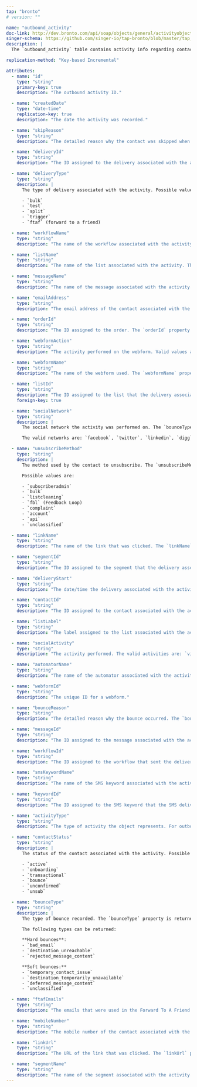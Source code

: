 ```yaml
---
tap: "bronto"
# version: ""

name: "outbound_activity"
doc-link: http://dev.bronto.com/api/soap/objects/general/activityobject/
singer-schema: https://github.com/singer-io/tap-bronto/blob/master/tap_bronto/schemas.py#L60
description: |
  The `outbound_activity` table contains activity info regarding contacts, messages, and deliveries.

replication-method: "Key-based Incremental"

attributes:
  - name: "id"
    type: "string"
    primary-key: true
    description: "The outbound activity ID."

  - name: "createdDate"
    type: "date-time"
    replication-key: true
    description: "The date the activity was recorded."

  - name: "skipReason"
    type: "string"
    description: "The detailed reason why the contact was skipped when attempting to send to them. The `skipReason` property is returned if the `activityType` is `contactskip`."

  - name: "deliveryId"
    type: "string"
    description: "The ID assigned to the delivery associated with the activity."

  - name: "deliveryType"
    type: "string"
    description: |
      The type of delivery associated with the activity. Possible values are:

      - `bulk`
      - `test`
      - `split`
      - `trigger`
      - `ftaf` (forward to a friend)

  - name: "workflowName"
    type: "string"
    description: "The name of the workflow associated with the activity. The `workflowName` property is returned if a `workflowId` is returned."

  - name: "listName"
    type: "string"
    description: "The name of the list associated with the activity. The `listName` property is returned if a `istId` is returned."

  - name: "messageName"
    type: "string"
    description: "The name of the message associated with the activity. The `messageName` property is returned if a `messageId` is returned."

  - name: "emailAddress"
    type: "string"
    description: "The email address of the contact associated with the activity. The `emailAddress` property is returned if a `contactId` is returned, and an email address is stored for the associated contact."

  - name: "orderId"
    type: "string"
    description: "The ID assigned to the order. The `orderId` property is returned if the `activityType` is `conversion`."

  - name: "webformAction"
    type: "string"
    description: "The activity performed on the webform. Valid values are: `submitted`, `view`. The webformAction property is returned if the activityType is webform."

  - name: "webformName"
    type: "string"
    description: "The name of the webform used. The `webformName` property is returned if the `activityType` is `webform`."

  - name: "listId"
    type: "string"
    description: "The ID assigned to the list that the delivery associated with the activity was sent to."
    foreign-key: true

  - name: "socialNetwork"
    type: "string"
    description: |
      The social network the activity was performed on. The `bounceType` property is returned if the `activityType` is `social`.

      The valid networks are: `facebook`, `twitter`, `linkedin`, `digg`, `myspace`.

  - name: "unsubscribeMethod"
    type: "string"
    description: |
      The method used by the contact to unsubscribe. The `unsubscribeMethod` property is returned if the `activityType` is `unsubscribe`.

      Possible values are: 

      - `subscriberadmin` 
      - `bulk`
      - `listcleaning`
      - `fbl` (Feedback Loop)
      - `complaint`
      - `account`
      - `api`
      - `unclassified`

  - name: "linkName"
    type: "string"
    description: "The name of the link that was clicked. The `linkName` property is returned if the `activityType` is `click`."

  - name: "segmentId"
    type: "string"
    description: "The ID assigned to the segment that the delivery associated with the activity was sent to."

  - name: "deliveryStart"
    type: "string"
    description: "The date/time the delivery associated with the activity was scheduled. The `deliveryStart` property is returned if a `deliveryId` is returned."

  - name: "contactId"
    type: "string"
    description: "The ID assigned to the contact associated with the activity."

  - name: "listLabel"
    type: "string"
    description: "The label assigned to the list associated with the activity. The label is the external (customer facing) name given to a list. The `listLabel` property is returned if a `listId` is returned."

  - name: "socialActivity"
    type: "string"
    description: "The activity performed. The valid activities are: `view`, `share`. The `socialActivity` property is returned if the `activityType` is `social`."

  - name: "automatorName"
    type: "string"
    description: "The name of the automator associated with the activity."

  - name: "webformId"
    type: "string"
    description: "The unique ID for a webform."

  - name: "bounceReason"
    type: "string"
    description: "The detailed reason why the bounce occurred. The `bounceReason` property is returned if the `activityType` is `bounce`."

  - name: "messageId"
    type: "string"
    description: "The ID assigned to the message associated with the activity."

  - name: "workflowId"
    type: "string"
    description: "The ID assigned to the workflow that sent the delivery associated with the activity."

  - name: "smsKeywordName"
    type: "string"
    description: "The name of the SMS keyword associated with the activity. The `smsKeywordName` property is returned if a `keywordId` is returned."

  - name: "keywordId"
    type: "string"
    description: "The ID assigned to the SMS keyword that the SMS delivery associated with the activity was sent to."

  - name: "activityType"
    type: "string"
    description: "The type of activity the object represents. For outbound activities, this can be `send` or `sms_send`."

  - name: "contactStatus"
    type: "string"
    description: |
      The status of the contact associated with the activity. Possible values are:

      - `active`
      - `onboarding`
      - `transactional`
      - `bounce`
      - `unconfirmed`
      - `unsub`

  - name: "bounceType"
    type: "string"
    description: |
      The type of bounce recorded. The `bounceType` property is returned if the `activityType` is `bounce`.

      The following types can be returned: 

      **Hard bounces**:
      - `bad_email`
      - `destination_unreachable`
      - `rejected_message_content`

      **Soft bounces:**
      - `temporary_contact_issue`
      - `destination_temporarily_unavailable`
      - `deferred_message_content`
      - `unclassified`

  - name: "ftafEmails"
    type: "string"
    description: "The emails that were used in the Forward To A Friend Delivery. The `ftafEmails` property is returned if the `activityType` is `friendforward`."

  - name: "mobileNumber"
    type: "string"
    description: "The mobile number of the contact associated with the activity. The `mobileNumber` property is returned if a `contactId` is returned, and a mobile number is stored for the associated contact."

  - name: "linkUrl"
    type: "string"
    description: "The URL of the link that was clicked. The `linkUrl` property is returned if the `activityType` is `click`."

  - name: "segmentName"
    type: "string"
    description: "The name of the segment associated with the activity. The `segmentName` property is returned if a `segmentId` is returned."
---
```

